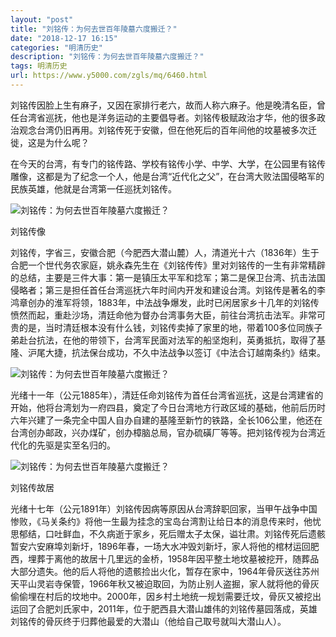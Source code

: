 ```yaml
---
layout: "post"
title: "刘铭传：为何去世百年陵墓六度搬迁？"
date: "2018-12-17 16:15"
categories: "明清历史"
description: "刘铭传：为何去世百年陵墓六度搬迁？"
tags: 明清历史
url: https://www.y5000.com/zgls/mq/6460.html
---
```






刘铭传因脸上生有麻子，又因在家排行老六，故而人称六麻子。他是晚清名臣，曾任台湾省巡抚，他也是洋务运动的主要倡导者。刘铭传极赋政治才华，他的很多政治观念台湾仍旧再用。刘铭传死于安徽，但在他死后的百年间他的坟墓被多次迁徙，这是为什么呢？

在今天的台湾，有专门的铭传路、学校有铭传小学、中学、大学，在公园里有铭传雕像，这都是为了纪念一个人，他是台湾“近代化之父”，在台湾大败法国侵略军的民族英雄，他就是台湾第一任巡抚刘铭传。

![刘铭传：为何去世百年陵墓六度搬迁？](/uploads/allimg/161205/6-16120509152T17.JPG)

刘铭传像

刘铭传，字省三，安徽合肥（今肥西大潜山麓）人，清道光十六（1836年）生于合肥一个世代务农家庭，姚永森先生在《刘铭传传》里对刘铭传的一生有非常精辟的总结，主要是三件大事：第一是镇压太平军和捻军；第二是保卫台湾、抗击法国侵略者；第三是担任首任台湾巡抚六年时间内开发和建设台湾。刘铭传是著名的李鸿章创办的淮军将领，1883年，中法战争爆发，此时已闲居家乡十几年的刘铭传愤然而起，重赴沙场，清廷命他为督办台湾事务大臣，前往台湾抗击法军。非常可贵的是，当时清廷根本没有什么钱，刘铭传卖掉了家里的地，带着100多位同族子弟赴台抗法，在他的带领下，台湾军民面对法军的船坚炮利，英勇抵抗，取得了基隆、沪尾大捷，抗法保台成功，不久中法战争以签订《中法合订越南条约》结束。

![刘铭传：为何去世百年陵墓六度搬迁？](/uploads/allimg/161205/6-161205091542142.JPG)

光绪十一年（公元1885年），清廷任命刘铭传为首任台湾省巡抚，这是台湾建省的开始，他将台湾划为一府四县，奠定了今日台湾地方行政区域的基础，他前后历时六年兴建了一条完全中国人自办自建的基隆至新竹的铁路，全长106公里，他还在台湾创办邮政，兴办煤矿，创办樟脑总局，官办硫磺厂等等。把刘铭传视为台湾近代化的先驱是实至名归的。

![刘铭传：为何去世百年陵墓六度搬迁？](/uploads/allimg/161205/6-161205091554b0.JPG)

刘铭传故居

光绪十七年（公元1891年）刘铭传因病等原因从台湾辞职回家，当甲午战争中国惨败，《马关条约》将他一生最为挂念的宝岛台湾割让给日本的消息传来时，他忧思郁结，口吐鲜血，不久病逝于家乡，死后赠太子太保，谥壮肃。刘铭传死后遗骸暂安六安麻埠刘新圩，1896年春，一场大水冲毁刘新圩，家人将他的棺材运回肥西，埋葬于离他的故居十几里远的金桥，1958年因平整土地坟墓被挖开，随葬品大部分遗失。他的后人将他的遗骸捡出火化，暂存在家中，1964年骨灰送往苏州天平山灵岩寺保管，1966年秋又被迫取回，为防止别人盗掘，家人就将他的骨灰偷偷埋在村后的坟地中。2000年，因乡村土地统一规划需要迁坟，骨灰又被挖出运回了合肥刘氏家中，2011年，位于肥西县大潜山雄伟的刘铭传墓园落成，英雄刘铭传的骨灰终于归葬他最爱的大潜山（他给自己取号就叫大潜山人）。
